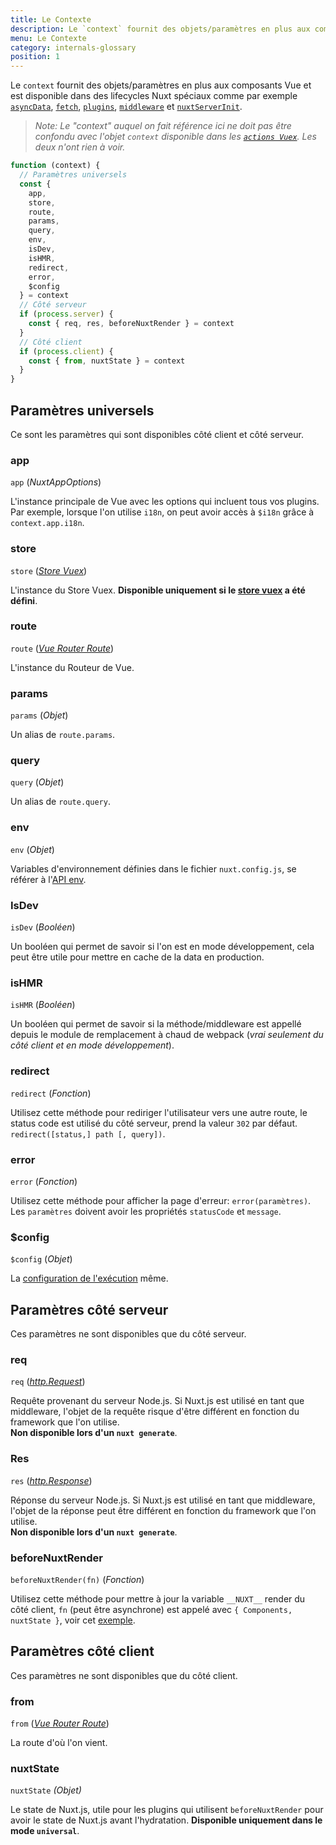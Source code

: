 ```yaml
---
title: Le Contexte
description: Le `context` fournit des objets/paramètres en plus aux composants Vue et est disponible dans des lifecycles Nuxt spéciaux comme par exemple `asyncData`, `fetch`, `plugins`, `middleware` et `nuxtServerInit`.
menu: Le Contexte
category: internals-glossary
position: 1
---
```


Le `context` fournit des objets/paramètres en plus aux composants Vue et est disponible dans des lifecycles Nuxt spéciaux comme par exemple [`asyncData`](/api), [`fetch`](/guides/features/data-fetching), [`plugins`](/guides/directory-structure/plugins), [`middleware`](/guides/directory-structure/middleware#router-middleware) et [`nuxtServerInit`](/guides/directory-structure/store#the-nuxtserverinit-action).

> _Note: Le "context" auquel on fait référence ici ne doit pas être confondu avec l'objet `context` disponible dans les [`actions Vuex`](https://vuex.vuejs.org/guide/actions.html). Les deux n'ont rien à voir._

```js
function (context) {
  // Paramètres universels
  const {
    app,
    store,
    route,
    params,
    query,
    env,
    isDev,
    isHMR,
    redirect,
    error,
    $config
  } = context
  // Côté serveur
  if (process.server) {
    const { req, res, beforeNuxtRender } = context
  }
  // Côté client
  if (process.client) {
    const { from, nuxtState } = context
  }
}
```

## Paramètres universels

Ce sont les paramètres qui sont disponibles côté client et côté serveur.

### app

`app` (_NuxtAppOptions_)

L'instance principale de Vue avec les options qui incluent tous vos plugins. Par exemple, lorsque l'on utilise `i18n`, on peut avoir accès à `$i18n` grâce à `context.app.i18n`.

### store

`store` ([_Store Vuex_](https://vuex.vuejs.org/api/#vuex-store-instance-properties))

L'instance du Store Vuex. **Disponible uniquement si le [store vuex](/guides/directory-structure/store) a été défini**.

### route

`route` ([_Vue Router Route_](https://router.vuejs.org/api/#the-route-object))

L'instance du Routeur de Vue.

### params

`params` (_Objet_)

Un alias de `route.params`.

### query

`query` (_Objet_)

Un alias de `route.query`.

### env

`env` (_Objet_)

Variables d'environnement définies dans le fichier `nuxt.config.js`, se référer à l'[API env](/guides/configuration-glossary/configuration-env).

### IsDev

`isDev` (_Booléen_)

Un booléen qui permet de savoir si l'on est en mode développement, cela peut être utile pour mettre en cache de la data en production.

### isHMR

`isHMR` (_Booléen_)

Un booléen qui permet de savoir si la méthode/middleware est appellé depuis le module de remplacement à chaud de webpack (_vrai seulement du côté client et en mode développement_).

### redirect

`redirect` (_Fonction_)

Utilisez cette méthode pour rediriger l'utilisateur vers une autre route, le status code est utilisé du côté serveur, prend la valeur `302` par défaut. `redirect([status,] path [, query])`.

### error

`error` (_Fonction_)

Utilisez cette méthode pour afficher la page d'erreur: `error(paramètres)`. Les `paramètres` doivent avoir les propriétés `statusCode` et `message`.

### \$config

`$config` (_Objet_)

La [configuration de l'exécution](/guide/runtime-config) même.

## Paramètres côté serveur

Ces paramètres ne sont disponibles que du côté serveur.

### req

`req` ([_http.Request_](https://nodejs.org/api/http.html#http_class_http_incomingmessage))

Requête provenant du serveur Node.js. Si Nuxt.js est utilisé en tant que middleware, l'objet de la requête risque d'être différent en fonction du framework que l'on utilise.<br>**Non disponible lors d'un `nuxt generate`**.

### Res

`res` ([_http.Response_](https://nodejs.org/api/http.html#http_class_http_serverresponse))

Réponse du serveur Node.js. Si Nuxt.js est utilisé en tant que middleware, l'objet de la réponse peut être différent en fonction du framework que l'on utilise.<br>**Non disponible lors d'un `nuxt generate`**.

### beforeNuxtRender

`beforeNuxtRender(fn)` (_Fonction_)

Utilisez cette méthode pour mettre à jour la variable `__NUXT__` render du côté client, `fn` (peut être asynchrone) est appelé avec `{ Components, nuxtState }`, voir cet [exemple](https://github.com/nuxt/nuxt.js/blob/cf6b0df45f678c5ac35535d49710c606ab34787d/test/fixtures/basic/pages/special-state.vue).

## Paramètres côté client

Ces paramètres ne sont disponibles que du côté client.

### from

`from` ([_Vue Router Route_](https://router.vuejs.org/api/#the-route-object))

La route d'où l'on vient.

### nuxtState

`nuxtState` _(Objet)_

Le state de Nuxt.js, utile pour les plugins qui utilisent `beforeNuxtRender` pour avoir le state de Nuxt.js avant l'hydratation. **Disponible uniquement dans le mode `universal`**.
